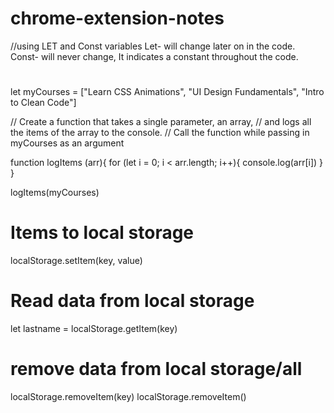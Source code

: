 # chrome-extension-notes
//using LET and Const variables
Let- will change later on in the code.
Const- will never change, It indicates a constant throughout the code.

#
let myCourses = ["Learn CSS Animations", "UI Design Fundamentals", "Intro to Clean Code"]

// Create a function that takes a single parameter, an array,
// and logs all the items of the array to the console.
// Call the function while passing in myCourses as an argument

function logItems (arr){
    for (let i = 0; i < arr.length; i++){
        console.log(arr[i])
    }
}

logItems(myCourses)

# Items to local storage
localStorage.setItem(key, value)

# Read data from local storage
let lastname = localStorage.getItem(key)

# remove data from local storage/all
localStorage.removeItem(key)
localStorage.removeItem()

